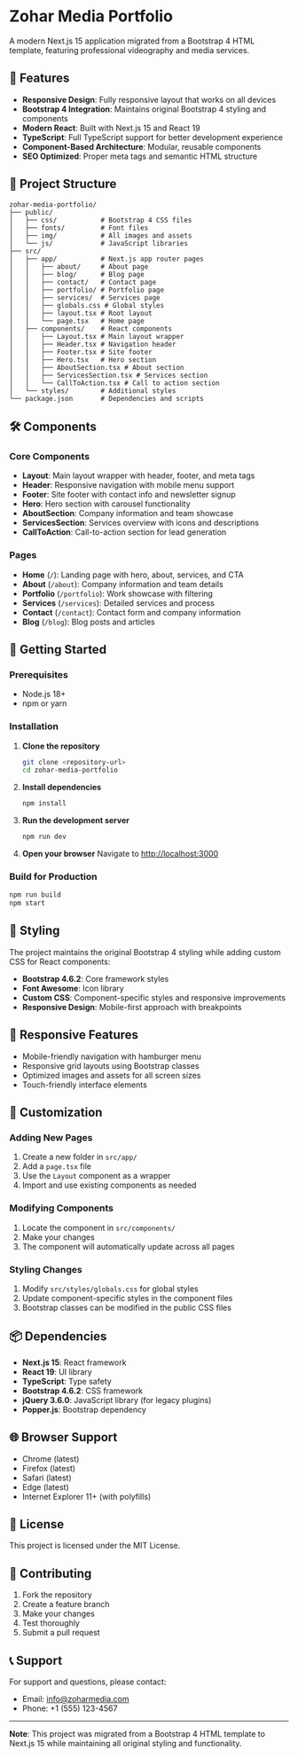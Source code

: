 # Zohar Media Portfolio

A modern Next.js 15 application migrated from a Bootstrap 4 HTML template, featuring professional videography and media services.

## 🚀 Features

- **Responsive Design**: Fully responsive layout that works on all devices
- **Bootstrap 4 Integration**: Maintains original Bootstrap 4 styling and components
- **Modern React**: Built with Next.js 15 and React 19
- **TypeScript**: Full TypeScript support for better development experience
- **Component-Based Architecture**: Modular, reusable components
- **SEO Optimized**: Proper meta tags and semantic HTML structure

## 📁 Project Structure

```
zohar-media-portfolio/
├── public/
│   ├── css/           # Bootstrap 4 CSS files
│   ├── fonts/         # Font files
│   ├── img/           # All images and assets
│   └── js/            # JavaScript libraries
├── src/
│   ├── app/           # Next.js app router pages
│   │   ├── about/     # About page
│   │   ├── blog/      # Blog page
│   │   ├── contact/   # Contact page
│   │   ├── portfolio/ # Portfolio page
│   │   ├── services/  # Services page
│   │   ├── globals.css # Global styles
│   │   ├── layout.tsx # Root layout
│   │   └── page.tsx   # Home page
│   ├── components/    # React components
│   │   ├── Layout.tsx # Main layout wrapper
│   │   ├── Header.tsx # Navigation header
│   │   ├── Footer.tsx # Site footer
│   │   ├── Hero.tsx   # Hero section
│   │   ├── AboutSection.tsx # About section
│   │   ├── ServicesSection.tsx # Services section
│   │   └── CallToAction.tsx # Call to action section
│   └── styles/        # Additional styles
└── package.json       # Dependencies and scripts
```

## 🛠️ Components

### Core Components
- **Layout**: Main layout wrapper with header, footer, and meta tags
- **Header**: Responsive navigation with mobile menu support
- **Footer**: Site footer with contact info and newsletter signup
- **Hero**: Hero section with carousel functionality
- **AboutSection**: Company information and team showcase
- **ServicesSection**: Services overview with icons and descriptions
- **CallToAction**: Call-to-action section for lead generation

### Pages
- **Home** (`/`): Landing page with hero, about, services, and CTA
- **About** (`/about`): Company information and team details
- **Portfolio** (`/portfolio`): Work showcase with filtering
- **Services** (`/services`): Detailed services and process
- **Contact** (`/contact`): Contact form and company information
- **Blog** (`/blog`): Blog posts and articles

## 🚀 Getting Started

### Prerequisites
- Node.js 18+ 
- npm or yarn

### Installation

1. **Clone the repository**
   ```bash
   git clone <repository-url>
   cd zohar-media-portfolio
   ```

2. **Install dependencies**
   ```bash
   npm install
   ```

3. **Run the development server**
   ```bash
   npm run dev
   ```

4. **Open your browser**
   Navigate to [http://localhost:3000](http://localhost:3000)

### Build for Production

```bash
npm run build
npm start
```

## 🎨 Styling

The project maintains the original Bootstrap 4 styling while adding custom CSS for React components:

- **Bootstrap 4.6.2**: Core framework styles
- **Font Awesome**: Icon library
- **Custom CSS**: Component-specific styles and responsive improvements
- **Responsive Design**: Mobile-first approach with breakpoints

## 📱 Responsive Features

- Mobile-friendly navigation with hamburger menu
- Responsive grid layouts using Bootstrap classes
- Optimized images and assets for all screen sizes
- Touch-friendly interface elements

## 🔧 Customization

### Adding New Pages
1. Create a new folder in `src/app/`
2. Add a `page.tsx` file
3. Use the `Layout` component as a wrapper
4. Import and use existing components as needed

### Modifying Components
1. Locate the component in `src/components/`
2. Make your changes
3. The component will automatically update across all pages

### Styling Changes
1. Modify `src/styles/globals.css` for global styles
2. Update component-specific styles in the component files
3. Bootstrap classes can be modified in the public CSS files

## 📦 Dependencies

- **Next.js 15**: React framework
- **React 19**: UI library
- **TypeScript**: Type safety
- **Bootstrap 4.6.2**: CSS framework
- **jQuery 3.6.0**: JavaScript library (for legacy plugins)
- **Popper.js**: Bootstrap dependency

## 🌐 Browser Support

- Chrome (latest)
- Firefox (latest)
- Safari (latest)
- Edge (latest)
- Internet Explorer 11+ (with polyfills)

## 📄 License

This project is licensed under the MIT License.

## 🤝 Contributing

1. Fork the repository
2. Create a feature branch
3. Make your changes
4. Test thoroughly
5. Submit a pull request

## 📞 Support

For support and questions, please contact:
- Email: info@zoharmedia.com
- Phone: +1 (555) 123-4567

---

**Note**: This project was migrated from a Bootstrap 4 HTML template to Next.js 15 while maintaining all original styling and functionality.
